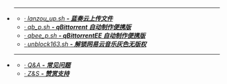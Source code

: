 - ****  
   - [· *lanzou_up.sh* ***- 蓝奏云上传文件***](md/lanzou_up.md)
   - [· *qb_p.sh* ***- qBittorrent 自动制作便携版***](md/qb_p.md)
   - [· *qbee_p.sh* ***- qBittorrentEE 自动制作便携版***](md/qbee_p.md)
   - [· *unblock163.sh* ***- 解锁网易云音乐灰色无版权***](md/unblock163.md)
- ****  
   - [· *Q&A* ***- 常见问题***](md/qa.md)
   - [· *Z&S* ***- 赞赏支持***](md/zs.md)
